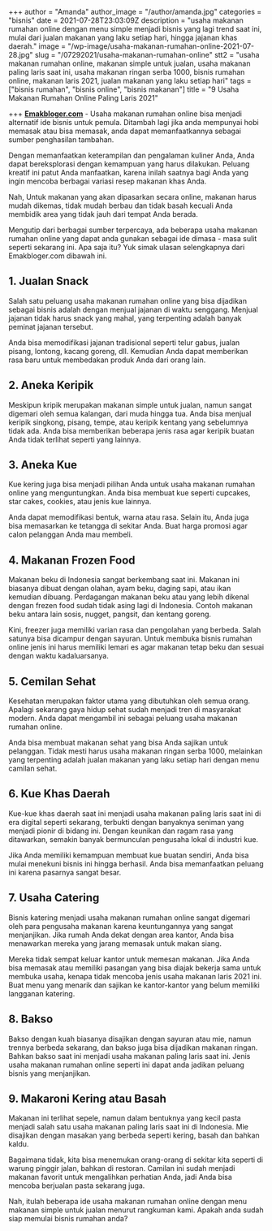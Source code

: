 +++
author = "Amanda"
author_image = "/author/amanda.jpg"
categories = "bisnis"
date = 2021-07-28T23:03:09Z
description = "usaha makanan rumahan online dengan menu simple menjadi bisnis yang lagi trend saat ini, mulai dari jualan makanan yang laku setiap hari, hingga jajanan khas daerah."
image = "/wp-image/usaha-makanan-rumahan-online-2021-07-28.jpg"
slug = "/07292021/usaha-makanan-rumahan-online"
stt2 = "usaha makanan rumahan online, makanan simple untuk jualan, usaha makanan paling laris saat ini, usaha makanan ringan serba 1000, bisnis rumahan online, makanan laris 2021, jualan makanan yang laku setiap hari"
tags = ["bisnis rumahan", "bisnis online", "bisnis makanan"]
title = "9 Usaha Makanan Rumahan Online Paling Laris 2021"

+++
[**Emakbloger.com**](/) - Usaha makanan rumahan online bisa menjadi alternatif ide bisnis untuk pemula. Ditambah lagi jika anda mempunyai hobi memasak atau bisa memasak, anda dapat memanfaatkannya sebagai sumber penghasilan tambahan.

Dengan memanfaatkan keterampilan dan pengalaman kuliner Anda, Anda dapat bereksplorasi dengan kemampuan yang harus dilakukan. Peluang kreatif ini patut Anda manfaatkan, karena inilah saatnya bagi Anda yang ingin mencoba berbagai variasi resep makanan khas Anda.

Nah, Untuk makanan yang akan dipasarkan secara online, makanan harus mudah dikemas, tidak mudah berbau dan tidak basah kecuali Anda membidik area yang tidak jauh dari tempat Anda berada.

Mengutip dari berbagai sumber terpercaya, ada beberapa usaha makanan rumahan online yang dapat anda gunakan sebagai ide dimasa - masa sulit seperti sekarang ini. Apa saja itu? Yuk simak ulasan selengkapnya dari Emakbloger.com dibawah ini.

## 1. Jualan Snack

Salah satu peluang usaha makanan rumahan online yang bisa dijadikan sebagai bisnis adalah dengan menjual jajanan di waktu senggang. Menjual jajanan tidak harus snack yang mahal, yang terpenting adalah banyak peminat jajanan tersebut.

Anda bisa memodifikasi jajanan tradisional seperti telur gabus, jualan pisang, lontong, kacang goreng, dll. Kemudian Anda dapat memberikan rasa baru untuk membedakan produk Anda dari orang lain.

## 2. Aneka Keripik

Meskipun kripik merupakan makanan simple untuk jualan, namun sangat digemari oleh semua kalangan, dari muda hingga tua. Anda bisa menjual keripik singkong, pisang, tempe, atau keripik kentang yang sebelumnya tidak ada. Anda bisa memberikan beberapa jenis rasa agar keripik buatan Anda tidak terlihat seperti yang lainnya.

## 3. Aneka Kue

Kue kering juga bisa menjadi pilihan Anda untuk usaha makanan rumahan online yang menguntungkan. Anda bisa membuat kue seperti cupcakes, star cakes, cookies, atau jenis kue lainnya.

Anda dapat memodifikasi bentuk, warna atau rasa. Selain itu, Anda juga bisa memasarkan ke tetangga di sekitar Anda. Buat harga promosi agar calon pelanggan Anda mau membeli.

## 4. Makanan Frozen Food

Makanan beku di Indonesia sangat berkembang saat ini. Makanan ini biasanya dibuat dengan olahan, ayam beku, daging sapi, atau ikan kemudian dibuang. Perdagangan makanan beku atau yang lebih dikenal dengan frezen food sudah tidak asing lagi di Indonesia. Contoh makanan beku antara lain sosis, nugget, pangsit, dan kentang goreng.

Kini, freezer juga memiliki varian rasa dan pengolahan yang berbeda. Salah satunya bisa dicampur dengan sayuran. Untuk membuka bisnis rumahan online jenis ini harus memiliki lemari es agar makanan tetap beku dan sesuai dengan waktu kadaluarsanya.

## 5. Cemilan Sehat

Kesehatan merupakan faktor utama yang dibutuhkan oleh semua orang. Apalagi sekarang gaya hidup sehat sudah menjadi tren di masyarakat modern. Anda dapat mengambil ini sebagai peluang usaha makanan rumahan online. 

Anda bisa membuat makanan sehat yang bisa Anda sajikan untuk pelanggan. Tidak mesti harus usaha makanan ringan serba 1000, melainkan yang terpenting adalah jualan makanan yang laku setiap hari dengan menu camilan sehat.

## 6. Kue Khas Daerah

Kue-kue khas daerah saat ini menjadi usaha makanan paling laris saat ini di era digital seperti sekarang, terbukti dengan banyaknya seniman yang menjadi pionir di bidang ini. Dengan keunikan dan ragam rasa yang ditawarkan, semakin banyak bermunculan pengusaha lokal di industri kue.

Jika Anda memiliki kemampuan membuat kue buatan sendiri, Anda bisa mulai menekuni bisnis ini hingga berhasil. Anda bisa memanfaatkan peluang ini karena pasarnya sangat besar.

## 7. Usaha Catering

Bisnis katering menjadi usaha makanan rumahan online sangat digemari oleh para pengusaha makanan karena keuntungannya yang sangat menjanjikan. Jika rumah Anda dekat dengan area kantor, Anda bisa menawarkan mereka yang jarang memasak untuk makan siang.

Mereka tidak sempat keluar kantor untuk memesan makanan. Jika Anda bisa memasak atau memiliki pasangan yang bisa diajak bekerja sama untuk membuka usaha, kenapa tidak mencoba jenis usaha makanan laris 2021 ini. Buat menu yang menarik dan sajikan ke kantor-kantor yang belum memiliki langganan katering.

## 8. Bakso

Bakso dengan kuah biasanya disajikan dengan sayuran atau mie, namun trennya berbeda sekarang, dan bakso juga bisa dijadikan makanan ringan. Bahkan bakso saat ini menjadi usaha makanan paling laris saat ini. Jenis usaha makanan rumahan online seperti ini dapat anda jadikan peluang bisnis yang menjanjikan.

## 9. Makaroni Kering atau Basah

Makanan ini terlihat sepele, namun dalam bentuknya yang kecil pasta menjadi salah satu usaha makanan paling laris saat ini di Indonesia. Mie disajikan dengan masakan yang berbeda seperti kering, basah dan bahkan kaldu.

Bagaimana tidak, kita bisa menemukan orang-orang di sekitar kita seperti di warung pinggir jalan, bahkan di restoran. Camilan ini sudah menjadi makanan favorit untuk mengalihkan perhatian Anda, jadi Anda bisa mencoba berjualan pasta sekarang juga.

Nah, itulah beberapa ide usaha makanan rumahan online dengan menu makanan simple untuk jualan menurut rangkuman kami. Apakah anda sudah siap memulai bisnis rumahan anda?